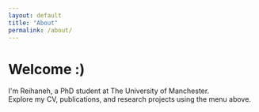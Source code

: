 ```yaml
---
layout: default
title: "About"
permalink: /about/
---
```


# Welcome :) 

I'm Reihaneh, a PhD student at The University of Manchester.  
Explore my CV, publications, and research projects using the menu above.
